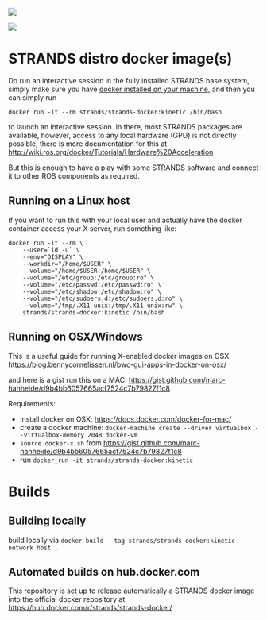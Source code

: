 [![](https://images.microbadger.com/badges/image/strands/strands-docker:kinetic.svg)](https://microbadger.com/images/strands/strands-docker:kinetic "Get your own image badge on microbadger.com")

[![](https://images.microbadger.com/badges/version/strands/strands-docker:kinetic.svg)](https://microbadger.com/images/strands/strands-docker:kinetic "Get your own version badge on microbadger.com")

# STRANDS distro docker image(s)

Do run an interactive session in the fully installed STRANDS base system, simply make sure you have [docker installed on your machine](https://docs.docker.com/engine/installation/), and then you can simply run

`docker run -it --rm strands/strands-docker:kinetic /bin/bash` 

to launch an interactive session. In there, most STRANDS packages are available, however, access to any local hardware (GPU) is not directly possible, there is more documentation for this at http://wiki.ros.org/docker/Tutorials/Hardware%20Acceleration

But this is enough to have a play with some STRANDS software and connect it to other ROS components as required. 

## Running on a Linux host

If you want to run this with your local user and actually have the docker container access your X server, run something like:

```
docker run -it --rm \
    --user=`id -u` \
    --env="DISPLAY" \
    --workdir="/home/$USER" \
    --volume="/home/$USER:/home/$USER" \
    --volume="/etc/group:/etc/group:ro" \
    --volume="/etc/passwd:/etc/passwd:ro" \
    --volume="/etc/shadow:/etc/shadow:ro" \
    --volume="/etc/sudoers.d:/etc/sudoers.d:ro" \
    --volume="/tmp/.X11-unix:/tmp/.X11-unix:rw" \
    strands/strands-docker:kinetic /bin/bash
```

## Running on OSX/Windows

This is a useful guide for running X-enabled docker images on OSX: https://blog.bennycornelissen.nl/bwc-gui-apps-in-docker-on-osx/

and here is a gist run this on a MAC: https://gist.github.com/marc-hanheide/d9b4bb6057665acf7524c7b79827f1c8

Requirements:
* install docker on OSX: https://docs.docker.com/docker-for-mac/
* create a docker machine: `docker-machine create --driver virtualbox --virtualbox-memory 2048 docker-vm`
* `source docker-x.sh` from https://gist.github.com/marc-hanheide/d9b4bb6057665acf7524c7b79827f1c8
* run `docker_run -it strands/strands-docker:kinetic`



# Builds

## Building locally
build locally via `docker build --tag strands/strands-docker:kinetic --network host .`

## Automated builds on hub.docker.com

This repository is set up to release automatically a STRANDS docker image into the official docker repository at https://hub.docker.com/r/strands/strands-docker/




